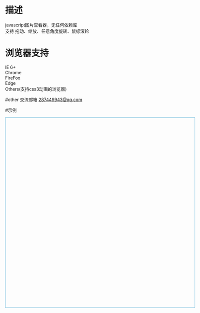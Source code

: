 # 描述
javascript图片查看器，无任何依赖库
<br />
支持 拖动、缩放、任意角度旋转、鼠标滚轮

# 浏览器支持
IE 6+ 
<br />
Chrome 
<br />
FireFox 
<br />
Edge
<br />
Others(支持css3动画的浏览器) 

#other
交流邮箱 287449943@qq.com

#示例
<script src="dist/fImageView.min.js"></script>
<center>
        <div id="con" style="margin:0 auto;width:610px;height:610px;border:1px solid #58AFD6;position:relative"></div>
        <script type="text/javascript">
            var panel = new Fei.fImagePanel({
                images: ['images/img.jpg', 'images/1.jpg', 'images/2.jpg']
            }).render(document.getElementById('con'));

            function stretchH() {
                panel.stretchH().centerImage().doChange();
            }
            function stretchV() {
                panel.stretchV().centerImage().doChange();
            }
            function originalOptimally() {
                panel.originalOptimally().centerImage().doChange();
            }
            function stretchOptimally() {
                panel.stretchOptimally().centerImage().doChange();
            }
            function centerImage() {
                panel.centerImage().doChange();
            }
            function zoomIn() {
                panel.scale(1.1).doChange();
            }
            function zoomOut() {
                panel.scale(0.9).doChange();
            }
            function rotateClockwise() {
                panel.rotate(90).doChange();
            }
            function rotateAntiClockwise() {
                panel.rotate(-90).doChange();
            }
            function rotateTo() {
                var val = parseInt(document.getElementById('rotateTo').value, 10);
                panel.rotate(val).doChange();
            }
            function upImage() {
                panel.upImage();
            }
            function nextImage() {
                panel.nextImage();
            }
        </script>
        <div style="width:602px;margin:0 auto;display:block;margin-top:20px;line-height:30px">
            <input type="button" value="垂直拉伸" onclick="stretchH()" />
            <input type="button" value="水平拉伸" onclick="stretchV()" />
            <input type="button" value="原始尺寸" onclick="originalOptimally()" />
            <input type="button" value="最佳显示" onclick="stretchOptimally()" />
            <input type="button" value="图片居中" onclick="centerImage()" />
            <input type="button" value="放大" onclick="zoomIn()" />
            <input type="button" value="缩小" onclick="zoomOut()" />
            <br />
            <input type="button" value="顺时针旋转90" onclick="rotateClockwise()" />
            <input type="button" value="逆时针旋转90" onclick="rotateAntiClockwise()" />
            <span style="display:inline">
                旋转<input type="text" style="width:60px" id="rotateTo" value="15" />度<input type="button" value="旋转" onclick="rotateTo()" />
            </span>
            <br />
            <input type="button" value="上一张" onclick="upImage()" />
            <input type="button" value="下一张" onclick="nextImage()" />
        </div>
    </center>

#截图
<img src='images/tu.png' />
